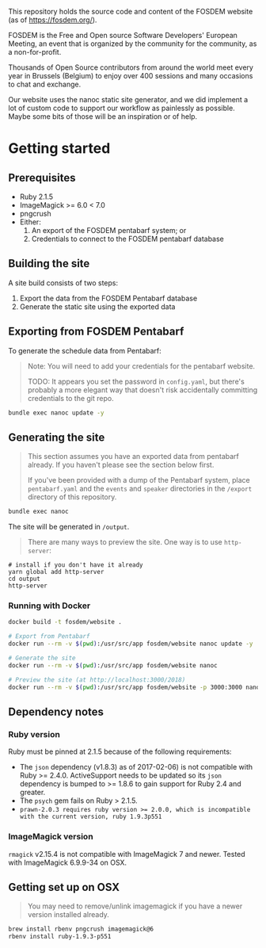 This repository holds the source code and content of the FOSDEM website (as of https://fosdem.org/).

FOSDEM is the Free and Open source Software Developers' European Meeting,
an event that is organized by the community for the community, as a non-for-profit.

Thousands of Open Source contributors from around the world meet every year in Brussels (Belgium)
to enjoy over 400 sessions and many occasions to chat and exchange.

Our website uses the nanoc static site generator, and we did implement a lot of custom
code to support our workflow as painlessly as possible.
Maybe some bits of those will be an inspiration or of help.

# Getting started

## Prerequisites

- Ruby 2.1.5
- ImageMagick >= 6.0 < 7.0
- pngcrush
- Either:
  1. An export of the FOSDEM pentabarf system; or
  2. Credentials to connect to the FOSDEM pentabarf database


## Building the site

A site build consists of two steps:

1. Export the data from the FOSDEM Pentabarf database
2. Generate the static site using the exported data

## Exporting from FOSDEM Pentabarf

To generate the schedule data from Pentabarf:

> Note: You will need to add your credentials for the pentabarf website.
>
> TODO: It appears you set the password in `config.yaml`, but there's probably a more elegant way that doesn't risk accidentally committing credentials to the git repo.

```bash
bundle exec nanoc update -y
```

## Generating the site

> This section assumes you have an exported data from pentabarf already. If you haven't please see the section below first.
> 
> If you've been provided with a dump of the Pentabarf system, place `pentabarf.yaml` and the `events` and `speaker` directories in the `/export` directory of this repository.

```bash
bundle exec nanoc
```

The site will be generated in `/output`.

> There are many ways to preview the site. One way is to use `http-server`:

```
# install if you don't have it already
yarn global add http-server
cd output 
http-server
```

### Running with Docker

```bash
docker build -t fosdem/website .

# Export from Pentabarf
docker run --rm -v $(pwd):/usr/src/app fosdem/website nanoc update -y

# Generate the site
docker run --rm -v $(pwd):/usr/src/app fosdem/website nanoc

# Preview the site (at http://localhost:3000/2018)
docker run --rm -v $(pwd):/usr/src/app fosdem/website -p 3000:3000 nanoc view
```

## Dependency notes

### Ruby version

Ruby must be pinned at 2.1.5 because of the following requirements:

- The `json` dependency (v1.8.3) as of 2017-02-06) is not compatible with Ruby >= 2.4.0. ActiveSupport needs to be updated so its `json` dependency is bumped to >= 1.8.6 to gain support for Ruby 2.4 and greater.
- The `psych` gem fails on Ruby > 2.1.5.
- `prawn-2.0.3 requires ruby version >= 2.0.0, which is incompatible with the current version, ruby 1.9.3p551`

### ImageMagick version

`rmagick` v2.15.4 is not compatible with ImageMagick 7 and newer. Tested with ImageMagick 6.9.9-34 on OSX.

## Getting set up on OSX

> You may need to remove/unlink imagemagick if you have a newer version installed already.

```bash
brew install rbenv pngcrush imagemagick@6
rbenv install ruby-1.9.3-p551
```
